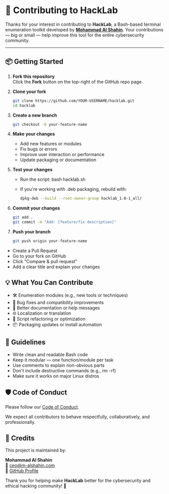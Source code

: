 # 🤝 Contributing to HackLab

Thanks for your interest in contributing to **HackLab**, a Bash-based terminal enumeration toolkit developed by [**Mohammad Al Shahin**](https://www.linkedin.com/in/mohammadalshahin). Your contributions — big or small — help improve this tool for the entire cybersecurity community.

---

## 📦 Getting Started

1. **Fork this repository**  
   Click the **Fork** button on the top-right of the GitHub repo page.

2. **Clone your fork**
   ```bash
   git clone https://github.com/YOUR-USERNAME/hacklab.git
   cd hacklab
   ```
3. **Create a new branch**
   ```bash
   git checkout -b your-feature-name
   ```
4. **Make your changes**
    - Add new features or modules
    - Fix bugs or errors
    - Improve user interaction or performance
    - Update packaging or documentation

5. **Test your changes**
    - Run the script: bash hacklab.sh
    - If you're working with .deb packaging, rebuild with:

         ```bash
         dpkg-deb --build --root-owner-group hacklab_1.0-1_all/
         ```
   
7. **Commit your changes**
   
   ```bash
   git add .
   git commit -m "Add: [feature/fix description]"
   ```

7. **Push your branch**
   
   ```bash
   git push origin your-feature-name
   ```
- Create a Pull Request
- Go to your fork on GitHub
- Click "Compare & pull request"
- Add a clear title and explain your changes


## 💡 What You Can Contribute
- 🛠️ Enumeration modules (e.g., new tools or techniques)
- 🐞 Bug fixes and compatibility improvements
- 📝 Better documentation or help messages
- 🌐 Localization or translation
- 🧪 Script refactoring or optimization
- 📦 Packaging updates or install automation


## 📌 Guidelines
- Write clean and readable Bash code
- Keep it modular — one function/module per task
- Use comments to explain non-obvious parts
- Don't include destructive commands (e.g., rm -rf)
- Make sure it works on major Linux distros

  
## 🛡 Code of Conduct
Please follow our [Code of Conduct](.github/CODE_OF_CONDUCT.md).

We expect all contributors to behave respectfully, collaboratively, and professionally.


## 🙌 Credits

This project is maintained by:

**Mohammad Al Shahin**  
📧 [ceo@m-alshahin.com](mailto:ceo@m-alshahin.com)  
🔗 [GitHub Profile](https://github.com/malshahin)

Thank you for helping make **HackLab** better for the cybersecurity and ethical hacking community! 🚀
